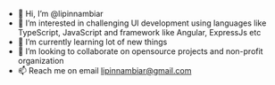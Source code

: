 - 👋 Hi, I’m @lipinnambiar
- 👀 I’m interested in challenging UI development using languages like TypeScript, JavaScript and framework like Angular, ExpressJs etc
- 🌱 I’m currently learning lot of new things
- 💞️ I’m looking to collaborate on opensource projects and non-profit organization
- 📫 Reach me on email lipinnambiar@gmail.com

<!---
lipinnambiar/lipinnambiar is a ✨ special ✨ repository because its `README.md` (this file) appears on your GitHub profile.
You can click the Preview link to take a look at your changes.
--->
